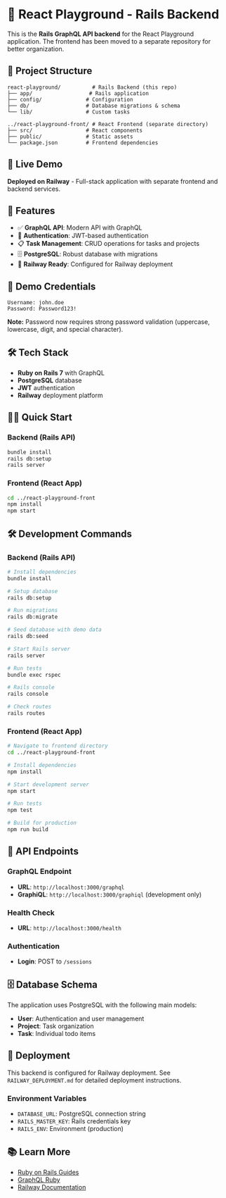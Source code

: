 # 🚀 React Playground - Rails Backend

This is the **Rails GraphQL API backend** for the React Playground application. The frontend has been moved to a separate repository for better organization.

## 📁 Project Structure

```
react-playground/          # Rails Backend (this repo)
├── app/                  # Rails application
├── config/              # Configuration
├── db/                  # Database migrations & schema
└── lib/                 # Custom tasks

../react-playground-front/ # React Frontend (separate directory)
├── src/                 # React components
├── public/              # Static assets
└── package.json         # Frontend dependencies
```

## 🚀 Live Demo

**Deployed on Railway** - Full-stack application with separate frontend and backend services.

## 🎯 Features

- ✅ **GraphQL API**: Modern API with GraphQL
- 🔐 **Authentication**: JWT-based authentication
- 📋 **Task Management**: CRUD operations for tasks and projects
- 🗄️ **PostgreSQL**: Robust database with migrations
- 🚀 **Railway Ready**: Configured for Railway deployment

## 🔧 Demo Credentials

```
Username: john.doe
Password: Password123!
```

**Note:** Password now requires strong password validation (uppercase, lowercase, digit, and special character).

## 🛠️ Tech Stack

- **Ruby on Rails 7** with GraphQL
- **PostgreSQL** database
- **JWT** authentication
- **Railway** deployment platform

## 🏃‍♂️ Quick Start

### Backend (Rails API)
```bash
bundle install
rails db:setup
rails server
```

### Frontend (React App)
```bash
cd ../react-playground-front
npm install
npm start
```

## 🛠️ Development Commands

### Backend (Rails API)

```bash
# Install dependencies
bundle install

# Setup database
rails db:setup

# Run migrations
rails db:migrate

# Seed database with demo data
rails db:seed

# Start Rails server
rails server

# Run tests
bundle exec rspec

# Rails console
rails console

# Check routes
rails routes
```

### Frontend (React App)

```bash
# Navigate to frontend directory
cd ../react-playground-front

# Install dependencies
npm install

# Start development server
npm start

# Run tests
npm test

# Build for production
npm run build
```

## 🚀 API Endpoints

### GraphQL Endpoint
- **URL**: `http://localhost:3000/graphql`
- **GraphiQL**: `http://localhost:3000/graphiql` (development only)

### Health Check
- **URL**: `http://localhost:3000/health`

### Authentication
- **Login**: POST to `/sessions`

## 🗄️ Database Schema

The application uses PostgreSQL with the following main models:
- **User**: Authentication and user management
- **Project**: Task organization
- **Task**: Individual todo items

## 🚢 Deployment

This backend is configured for Railway deployment. See `RAILWAY_DEPLOYMENT.md` for detailed deployment instructions.

### Environment Variables
- `DATABASE_URL`: PostgreSQL connection string
- `RAILS_MASTER_KEY`: Rails credentials key
- `RAILS_ENV`: Environment (production)

## 📚 Learn More

- [Ruby on Rails Guides](https://guides.rubyonrails.org/)
- [GraphQL Ruby](https://graphql-ruby.org/)
- [Railway Documentation](https://docs.railway.app/)
